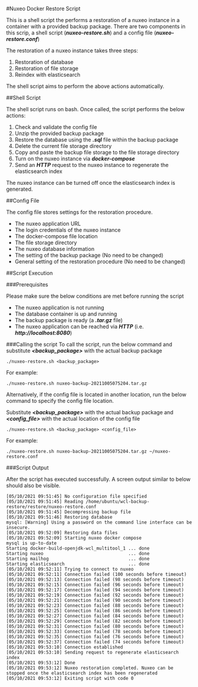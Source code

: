 #Nuxeo Docker Restore Script

This is a shell script the performs a restoration of a nuxeo instance in a container with a provided backup package.
There are two components in this scrip, a shell script (***nuxeo-restore.sh***) and a config file (***nuxeo-restore.conf***)

The restoration of a nuxeo instance takes three steps:
1. Restoration of database
2. Restoration of file storage
3. Reindex with elasticsearch

The shell script aims to perform the above actions automatically.

##Shell Script

The shell script runs on bash.
Once called, the script performs the below actions:
1. Check and validate the config file
2. Unzip the provided backup package
3. Restore the database using the ***.sql*** file within the backup package
4. Delete the current file storage directory
5. Copy and paste the backup file storage to the file storage directory
6. Turn on the nuxeo instance via ***docker-compose***
7. Send an ***HTTP*** request to the nuxeo instance to regenerate the elasticsearch index

The nuxeo instance can be turned off once the elasticsearch index is generated.

##Config File

The config file stores settings for the restoration procedure.
* The nuxeo application URL
* The login credentials of the nuxeo instance
* The docker-compose file location
* The file storage directory
* The nuxeo database information
* The setting of the backup package (No need to be changed)
* General setting of the restoration procedure (No need to be changed)

##Script Execution

###Prerequisites

Please make sure the below conditions are met before running the script
* The nuxeo application is not running
* The database container is up and running
* The backup package is ready (a ***.tar.gz*** file)
* The nuxeo application can be reached via ***HTTP*** (i.e. ***http://localhost:8080***)

###Calling the script
To call the script, run the below command and substitute ***<backup_package>*** with the actual backup package
```shell
./nuxeo-restore.sh <backup_package>
```

For example:
```shell
./nuxeo-restore.sh nuxeo-backup-20211005075204.tar.gz
```

Alternatively, if the config file is located in another location, run the below command to specify the config file location. 

Substitute ***<backup_package>*** with the actual backup package and ***<config_file>*** with the actual location of the config file
```shell
./nuxeo-restore.sh <backup_package> <config_file>
```

For example:
```shell
./nuxeo-restore.sh nuxeo-backup-20211005075204.tar.gz ~/nuxeo-restore.conf
```

###Script Output

After the script has executed successfully.
A screen output similar to below should also be visible.
```shell
[05/10/2021 09:51:45] No configuration file specified
[05/10/2021 09:51:45] Reading /home/ubuntu/wcl-backup-restore/restore/nuxeo-restore.conf
[05/10/2021 09:51:45] Decompressing backup file
[05/10/2021 09:51:46] Restoring database
mysql: [Warning] Using a password on the command line interface can be insecure.
[05/10/2021 09:52:09] Restoring data files
[05/10/2021 09:52:09] Starting nuxeo docker compose
mysql is up-to-date
Starting docker-build-openjdk-wcl_multitool_1 ... done
Starting nuxeo                                ... done
Starting mailhog                              ... done
Starting elasticsearch                        ... done
[05/10/2021 09:52:11] Trying to connect to nuxeo
[05/10/2021 09:52:11] Connection failed (100 seconds before timeout)
[05/10/2021 09:52:13] Connection failed (98 seconds before timeout)
[05/10/2021 09:52:15] Connection failed (96 seconds before timeout)
[05/10/2021 09:52:17] Connection failed (94 seconds before timeout)
[05/10/2021 09:52:19] Connection failed (92 seconds before timeout)
[05/10/2021 09:52:21] Connection failed (90 seconds before timeout)
[05/10/2021 09:52:23] Connection failed (88 seconds before timeout)
[05/10/2021 09:52:25] Connection failed (86 seconds before timeout)
[05/10/2021 09:52:27] Connection failed (84 seconds before timeout)
[05/10/2021 09:52:29] Connection failed (82 seconds before timeout)
[05/10/2021 09:52:31] Connection failed (80 seconds before timeout)
[05/10/2021 09:52:33] Connection failed (78 seconds before timeout)
[05/10/2021 09:52:35] Connection failed (76 seconds before timeout)
[05/10/2021 09:52:37] Connection failed (74 seconds before timeout)
[05/10/2021 09:53:10] Connection established
[05/10/2021 09:53:10] Sending request to regenerate elasticsearch index
[05/10/2021 09:53:12] Done
[05/10/2021 09:53:12] Nuxeo restoration completed. Nuxeo can be stopped once the elasticsearch index has been regenerated
[05/10/2021 09:53:12] Exiting script with code 0
```